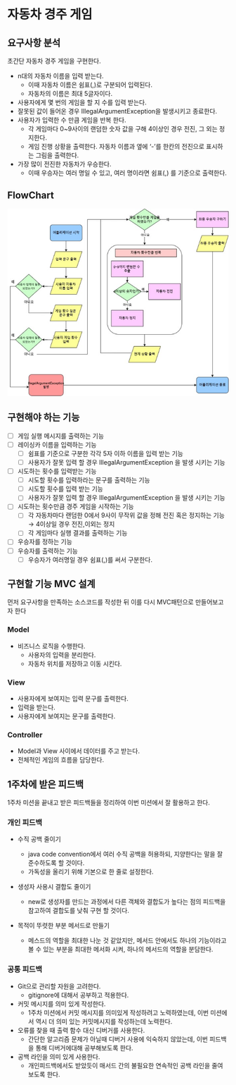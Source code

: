 # 자동차 경주 게임

## 요구사항 분석

초간단 자동차 경주 게임을 구현한다.

- n대의 자동차 이름을 입력 받는다.
    - 이때 자동차 이름은 쉼표(,)로 구분되어 입력된다.
    - 자동차의 이름은 최대 5글자이다.
- 사용자에게 몇 번의 게임을 할 지 수를 입력 받는다.
- 잘못된 값이 들어온 경우 IllegalArgumentException을 발생시키고 종료한다.
- 사용자가 입력한 수 만큼 게임을 반복 한다.
    - 각 게임마다 0~9사이의 랜덤한 숫자 값을 구해 4이상인 경우 전진, 그 외는 정지한다.
    - 게임 진행 상황을 출력한다. 자동차 이름과 옆에 ‘-’를 한칸의 전진으로 표시하는 그림을 출력한다.
- 가장 많이 전진한 자동차가 우승한다.
    - 이때 우승자는 여러 명일 수 있고, 여러 명이라면 쉼표(,) 를 기준으로 출력한다.

## FlowChart

![img.png](img.png)

## 구현해야 하는 기능

- [ ]  게임 실행 메시지를 출력하는 기능
- [ ]  레이싱카 이름을 입력하는 기능
    - [ ]  쉼표를 기준으로 구분한 각각 5자 이하 이름을 입력 받는 기능
    - [ ]  사용자가 잘못 입력 할 경우 IllegalArgumentException 을 발생 시키는 기능
- [ ]  시도하는 횟수를 입력받는 기능
    - [ ]  시도할 횟수를 입력하라는 문구를 출력하는 기능
    - [ ]  시도할 횟수를 입력 받는 기능
    - [ ]  사용자가 잘못 입력 할 경우 IllegalArgumentException 을 발생 시키는 기능
- [ ]  시도하는 횟수만큼 경주 게임을 시작하는 기능
    - [ ]  각 자동차마다 랜덤한 0에서 9사이 무작위 값을 정해 전진 혹은 정지하는 기능 → 4이상일 경우 전진,이외는 정지
    - [ ]  각 게임마다 실행 결과를 출력하는 기능
- [ ]  우승자를 정하는 기능
- [ ]  우승자를 출력하는 기능
    - [ ]  우승자가 여러명일 경우 쉼표(,)를 써서 구분한다.

## 구현할 기능 MVC 설계

먼저 요구사항을 만족하는 소스코드를 작성한 뒤 이를 다시 MVC패턴으로 만들어보고자 한다

### Model

- 비즈니스 로직을 수행한다.
    - 사용자의 입력을 분리한다.
    - 자동차 위치를 저장하고 이동 시킨다.

### View

- 사용자에게 보여지는 입력 문구를 출력한다.
- 입력을 받는다.
- 사용자에게 보여지는 문구를 출력한다.

### Controller

- Model과 View 사이에서 데이터를 주고 받는다.
- 전체적인 게임의 흐름을 담당한다.

## 1주차에 받은 피드백

1주차 미션을 끝내고 받은 피드백들을 정리하여 이번 미션에서 잘 활용하고 한다.

### 개인 피드백

* 수직 공백 줄이기
    * java code convention에서 여러 수직 공백을 허용하되, 지양한다는 말을 잘 준수하도록 할 것이다.
    * 가독성을 올리기 위해 기본으로 한 줄로 설정한다.

* 생성자 사용시 결합도 줄이기
    * new로 생성자를 만드는 과정에서 다른 객체와 결합도가 높다는 점의 피드백을 참고하여 결합도를 낮춰 구현 할 것이다.

* 목적이 뚜렷한 부분 메서드로 만들기
    * 메스드의 역할을 최대한 나눈 것 같았지만, 메서드 안에서도 하나의 기능이라고 볼 수 있는 부분을 최대한 메서화 시켜, 하나의 메서드의 역할을 분담한다.

### 공통 피드백

* Git으로 관리할 자원을 고려한다.
    * gitignore에 대해서 공부하고 적용한다.
* 커밋 메시지를 의미 있게 작성한다.
    * 1주차 미션에서 커밋 메시지를 의미있게 작성하려고 노력하였는데, 이번 미션에서 역시 더 의미 있는 커밋메시지를 작성하는데 노력한다.
* 오류를 찾을 때 출력 함수 대신 디버거를 사용한다.
    * 간단한 알고리즘 문제가 아닐때 디버거 사용에 익숙하지 않았는데, 이번 피드백을 통해 디버거에대해 공부해보도록 한다.
* 공백 라인을 의미 있게 사용한다.
    * 개인피드백에서도 받았듯이 매서드 간의 불필요한 연속적인 공백 라인을 줄여보도록 한다.
